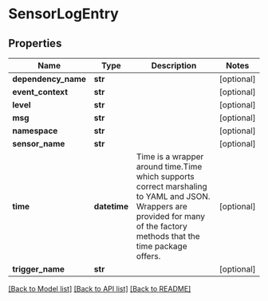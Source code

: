 # SensorLogEntry

## Properties
Name | Type | Description | Notes
------------ | ------------- | ------------- | -------------
**dependency_name** | **str** |  | [optional] 
**event_context** | **str** |  | [optional] 
**level** | **str** |  | [optional] 
**msg** | **str** |  | [optional] 
**namespace** | **str** |  | [optional] 
**sensor_name** | **str** |  | [optional] 
**time** | **datetime** | Time is a wrapper around time.Time which supports correct marshaling to YAML and JSON.  Wrappers are provided for many of the factory methods that the time package offers. | [optional] 
**trigger_name** | **str** |  | [optional] 

[[Back to Model list]](../README.md#documentation-for-models) [[Back to API list]](../README.md#documentation-for-api-endpoints) [[Back to README]](../README.md)


